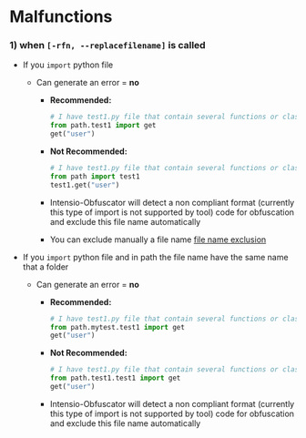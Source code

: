 # Malfunctions

### 1) when `[-rfn, --replacefilename]` is called
- If you `import` python file
  - Can generate an error = **no**
    - **Recommended:**
        ```python
        # I have test1.py file that contain several functions or classes
        from path.test1 import get
        get("user")
        ```

    - **Not Recommended:**
        ```python
        # I have test1.py file that contain several functions or classes
        from path import test1
        test1.get("user")
        ```
  	- Intensio-Obfuscator will detect a non compliant format (currently this type of import is not supported by tool) code for obfuscation and exclude this file name automatically
    - You can exclude manually a file name [file name exclusion](../../intensio/exclude/file_name/exclude_file_name_by_user.txt) 

- If you `import` python file and in path the file name have the same name that a folder
  - Can generate an error = **no**
    - **Recommended:**
        ```python
        # I have test1.py file that contain several functions or classes
        from path.mytest.test1 import get
        get("user")
        ```

    - **Not Recommended:**
        ```python
        # I have test1.py file that contain several functions or classes
        from path.test1.test1 import get
        get("user")
        ```
    - Intensio-Obfuscator will detect a non compliant format (currently this type of import is not supported by tool) code for obfuscation and exclude this file name automatically